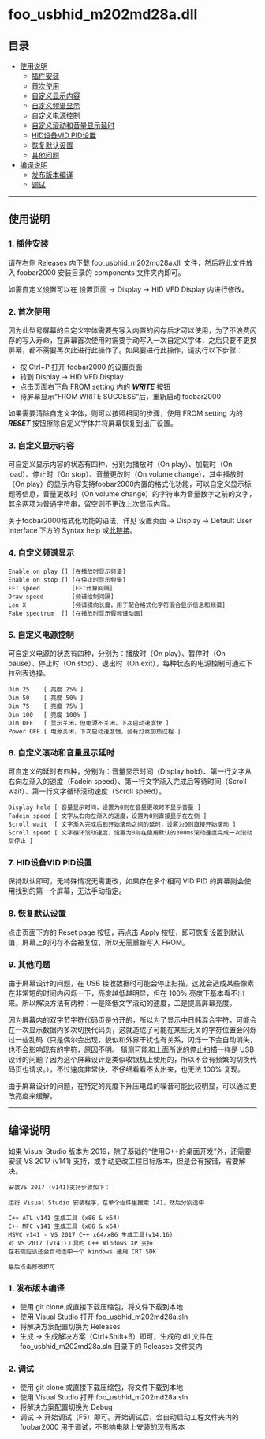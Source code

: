 # foo_usbhid_m202md28a.dll
## 目录
* [使用说明](#使用说明)
     * [插件安装](#1-插件安装)
     * [首次使用](#2-首次使用)
     * [自定义显示内容](#3-自定义显示内容)
     * [自定义频谱显示](#4-自定义频谱显示)
     * [自定义电源控制](#5-自定义电源控制)
     * [自定义滚动和音量显示延时](#6-自定义滚动和音量显示延时)
     * [HID设备VID&nbsp;PID设置](#7-hid设备vid-pid设置)
     * [恢复默认设置](#8-恢复默认设置)
     * [其他问题](#9-其他问题)
 * [编译说明](#编译说明)
      * [发布版本编译](#1-发布版本编译)
      * [调试](#2-调试)
***
## 使用说明
### 1. 插件安装
请在右侧 Releases 内下载 foo_usbhid_m202md28a.dll 文件，然后将此文件放入 foobar2000 安装目录的 components 文件夹内即可。

如需自定义设置可以在 设置页面 -> Display -> HID VFD Display 内进行修改。
### 2. 首次使用
因为此型号屏幕的自定义字体需要先写入内置的闪存后才可以使用，为了不浪费闪存的写入寿命，在屏幕首次使用时需要手动写入一次自定义字体，之后只要不更换屏幕，都不需要再次此进行此操作了。如果要进行此操作，请执行以下步骤：
* 按 Ctrl+P 打开 foobar2000 的设置页面
* 转到 Display -> HID VFD Display
* 点击页面右下角 FROM setting 内的 ***WRITE*** 按钮
* 待屏幕显示“FROM WRITE SUCCESS”后，重新启动 foobar2000

如果需要清除自定义字体，则可以按照相同的步骤，使用 FROM setting 内的 ***RESET*** 按钮擦除自定义字体并将屏幕恢复到出厂设置。
### 3. 自定义显示内容
可自定义显示内容的状态有四种，分别为播放时（On play）、加载时（On load）、停止时（On stop）、音量更改时（On volume change），其中播放时（On play）的显示内容支持foobar2000内置的格式化功能，可以自定义显示标题等信息，音量更改时（On volume change）的字符串为音量数字之前的文字，其余两项为普通字符串，留空则不更改上次显示内容。

关于foobar2000格式化功能的语法，详见 设置页面 -> Display -> Default User Interface 下方的 Syntax help 或[此链接](http://htmlpreview.github.io/?https://github.com/izilzty/foo_usbhid_m202md28a/blob/main/%E8%AE%BE%E8%AE%A1%E8%B5%84%E6%BA%90/%E6%A0%BC%E5%BC%8F%E5%8C%96%E5%B8%AE%E5%8A%A9%E6%96%87%E4%BB%B6/titleformat_help.html)。
### 4. 自定义频谱显示
```
Enable on play [] [在播放时显示频谱]
Enable on stop [] [在停止时显示频谱]
FFT speed         [FFT计算间隔]
Draw speed        [频谱绘制间隔]
Len X             [频谱横向长度，用于配合格式化字符混合显示信息和频谱]
Fake spectrum  [] [在播放时显示假频谱动画]
```
### 5. 自定义电源控制
可自定义电源的状态有四种，分别为：播放时（On play）、暂停时（On pause）、停止时（On stop）、退出时（On exit），每种状态的电源控制可通过下拉列表选择。
```
Dim 25    [ 亮度 25% ]
Dim 50    [ 亮度 50% ]
Dim 75    [ 亮度 75% ]
Dim 100   [ 亮度 100% ]
Dim OFF   [ 显示关闭，但电源不关闭，下次启动速度快 ]
Power OFF [ 电源关闭，下次启动速度慢，会有灯丝加热过程 ]
```
### 6. 自定义滚动和音量显示延时
可自定义的延时有四种，分别为：音量显示时间（Display hold）、第一行文字从右向左渐入的速度（Fadein speed）、第一行文字渐入完成后等待时间（Scroll wait）、第一行文字循环滚动速度（Scroll speed）。
```
Display hold [ 音量显示时间，设置为0则在音量更改时不显示音量 ]
Fadein speed [ 文字从右向左渐入的速度，设置为0则直接显示在左侧 ]
Scroll wait  [ 文字渐入完成后到开始滚动之间的延时，设置为0则直接开始滚动 ]
Scroll speed [ 文字循环滚动速度，设置为0则在使用默认的300ms滚动速度完成一次滚动后停止 ]
```
### 7. HID设备VID PID设置
保持默认即可，无特殊情况无需更改，如果存在多个相同 VID PID 的屏幕则会使用找到的第一个屏幕，无法手动指定。

### 8. 恢复默认设置
点击页面下方的 Reset page 按钮，再点击 Apply 按钮，即可恢复设置到默认值，屏幕上的闪存不会被复位，所以无需重新写入 FROM。
### 9. 其他问题
由于屏幕设计的问题，在 USB 接收数据时可能会停止扫描，这就会造成某些像素在非常短的时间内闪烁一下，亮度越低越明显，但在 100% 亮度下基本看不出来。所以解决方法有两种：一是降低文字滚动的速度，二是提高屏幕亮度。

因为屏幕内的双字节字符代码页是分开的，所以为了显示中日韩混合字符，可能会在一次显示数据内多次切换代码页，这就造成了可能在某些无关的字符位置会闪烁过一些乱码（只是偶尔会出现，貌似和外界干扰也有关系，闪烁一下会自动消失，也不会影响现有的字符，原因不明。
猜测可能和上面所说的停止扫描一样是 USB 设计的问题？因为这个屏幕设计是类似收银机上使用的，所以不会有频繁的切换代码页也请求。），不过速度非常快，不仔细看看不太出来，也无法 100% 复现。

由于屏幕设计的问题，在特定的亮度下升压电路的噪音可能比较明显，可以通过更改亮度来缓解。
***
## 编译说明
如果 Visual Studio 版本为 2019，除了基础的“使用C++的桌面开发”外，还需要安装 VS 2017 (v141) 支持，或手动更改工程目标版本，但是会有报错，需要解决。
```
安装VS 2017 (v141)支持步骤如下：

运行 Visual Studio 安装程序，在单个组件里搜索 141，然后分别选中

C++ ATL v141 生成工具 (x86 & x64)
C++ MFC v141 生成工具 (x86 & x64)
MSVC v141 - VS 2017 C++ x64/x86 生成工具(v14.16)
对 VS 2017 (v141)工具的 C++ Windows XP 支持
在右侧应该还会自动选中一个 Windows 通用 CRT SDK

最后点击修改即可
```
### 1. 发布版本编译
* 使用 git clone 或直接下载压缩包，将文件下载到本地
* 使用 Visual Studio 打开 foo_usbhid_m202md28a.sln
* 将解决方案配置切换为 Releases
* 生成 -> 生成解决方案（Ctrl+Shift+B）即可，生成的 dll 文件在 foo_usbhid_m202md28a.sln 目录下的 Releases 文件夹内
### 2. 调试
* 使用 git clone 或直接下载压缩包，将文件下载到本地
* 使用 Visual Studio 打开 foo_usbhid_m202md28a.sln
* 将解决方案配置切换为 Debug
* 调试 -> 开始调试（F5）即可。开始调试后，会自动启动工程文件夹内的 foobar2000 用于调试，不影响电脑上安装的现有版本
